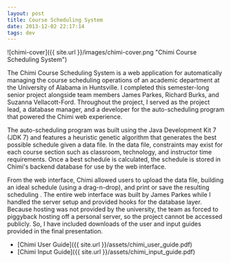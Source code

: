 ```yaml
---
layout: post
title: Course Scheduling System
date: 2013-12-02 22:17:14
tags: dev
---
```


![chimi-cover]({{ site.url }}/images/chimi-cover.png "Chimi Course Scheduling System")

The Chimi Course Scheduling System is a web application for automatically managing the course scheduling operations of an academic department at the University of Alabama in Huntsville. I completed this semester-long senior project alongside team members James Parkes, Richard Burks, and Suzanna Vellacott-Ford. Throughout the project, I served as the project lead, a database manager, and a developer for the auto-scheduling program that powered the Chimi web experience.

The auto-scheduling program was built using the Java Development Kit 7 (JDK 7) and features a heuristic genetic algorithm that generates the best possible schedule given a data file. In the data file, constraints may exist for each course section such as classroom, technology, and instructor time requirements. Once a best schedule is calculated, the schedule is stored in Chimi's backend database for use by the web interface.

From the web interface, Chimi allowed users to upload the data file, building an ideal schedule (using a drag-n-drop), and print or save the resulting scheduling . The entire web interface was built by James Parkes while I handled the server setup and provided hooks for the database layer. Because hosting was not provided by the university, the team as forced to piggyback hosting off a personal server, so the project cannot be accessed publicly. So, I have included downloads of the user and input guides provided in the final presentation.

- [Chimi User Guide]({{ site.url }}/assets/chimi_user_guide.pdf)
- [Chimi Input Guide]({{ site.url }}/assets/chimi_input_guide.pdf)